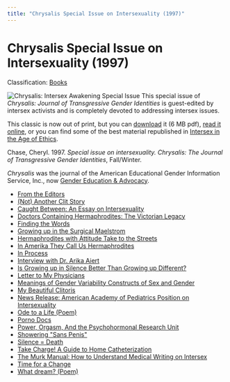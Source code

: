 ```yaml
---
title: "Chrysalis Special Issue on Intersexuality (1997)"
---
```


Chrysalis Special Issue on Intersexuality (1997)
================================================

Classification: [Books][1]

![Chrysalis: Intersex Awakening Special Issue](/img/store/chrysalis.gif) This special issue of _Chrysalis: Journal of Transgressive Gender Identities_ is guest-edited by intersex activists and is completely devoted to addressing intersex issues.

This classic is now out of print, but you can [download][2] it (6 MB pdf), [read it online][3], or you can find some of the best material republished in [Intersex in the Age of Ethics][4].

Chase, Cheryl. 1997. _Special issue on intersexuality. Chrysalis: The Journal of Transgressive Gender Identities_, Fall/Winter.

_Chrysalis_ was the journal of the American Educational Gender Information Service, Inc., now [Gender Education & Advocacy][5].

*   [From the Editors][6]
*   [(Not) Another Clit Story][7]
*   [Caught Between: An Essay on Intersexuality][8]
*   [Doctors Containing Hermaphrodites: The Victorian Legacy][9]
*   [Finding the Words][10]
*   [Growing up in the Surgical Maelstrom][11]
*   [Hermaphrodites with Attitude Take to the Streets][12]
*   [In Amerika They Call Us Hermaphrodites][13]
*   [In Process][14]
*   [Interview with Dr. Arika Aiert][15]
*   [Is Growing up in Silence Better Than Growing up Different?][16]
*   [Letter to My Physicians][17]
*   [Meanings of Gender Variability Constructs of Sex and Gender][18]
*   [My Beautiful Clitoris][19]
*   [News Release: American Academy of Pediatrics Position on Intersexuality][20]
*   [Ode to a Life (Poem)][21]
*   [Porno Docs][22]
*   [Power, Orgasm, And the Psychohormonal Research Unit][23]
*   [Showering "Sans Penis"][24]
*   [Silence = Death][25]
*   [Take Charge! A Guide to Home Catheterization][26]
*   [The Murk Manual: How to Understand Medical Writing on Intersex][27]
*   [Time for a Change][28]
*   [What dream? (Poem)][29]


[1]: /books
[2]: /pdf/chrysalis.pdf
[3]: /books/chrysalis
[4]: /books/ageofethics
[5]: http://www.gender.org
[6]: /books/chrysalis/from_the_editors
[7]: /books/chrysalis/chase
[8]: /books/chrysalis/cameron
[9]: /books/chrysalis/dreger
[10]: /books/chrysalis/coventry
[11]: /books/chrysalis/mcclintock
[12]: /books/chrysalis/beck
[13]: /books/chrysalis/moreno
[14]: /books/chrysalis/derick
[15]: /books/chrysalis/triea
[16]: /node/743
[17]: /books/chrysalis/moreno_letter
[18]: /books/chrysalis/kessler
[19]: /books/chrysalis/green
[20]: /books/chrysalis/aap
[21]: /books/chrysalis/walcutt_ode
[22]: /books/chrysalis/rodrigues
[23]: /books/chrysalis/triea_pru
[24]: /books/chrysalis/craffey
[25]: /books/chrysalis/alexander
[26]: /books/chrysalis/nicholson
[27]: /books/chrysalis/murk
[28]: /books/chrysalis/walcutt
[29]: /books/chrysalis/moreno_1
[30]: /books/chrysalis/from_the_editors "View the next page."
